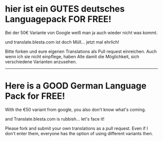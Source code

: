 # hier ist ein GUTES deutsches Languagepack FOR FREE!

Bei der 50€ Variante von Google weiß man ja auch wieder nicht was kommt. 


und translate.blesta.com ist doch Müll... jetzt mal ehrlich! 

Bitte forken und eure eigenen Translations als Pull request einreichen. Auch wenn ich sie nicht einpflege, haben Alle damit die Möglichkeit, sich verschiedene Varianten anzusehen.

-----

# Here is a GOOD German Language Pack for FREE!

With the €50 variant from google, you also don't know what's coming.


and Translate.blesta.com is rubbish... let's face it!

Please fork and submit your own translations as a pull request. Even if I don't enter them, everyone has the option of using different variants then.